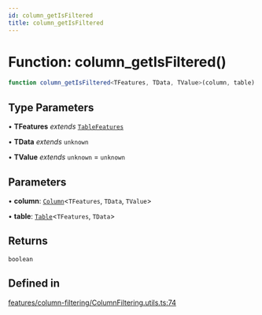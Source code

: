 ```yaml
---
id: column_getIsFiltered
title: column_getIsFiltered
---
```


# Function: column\_getIsFiltered()

```ts
function column_getIsFiltered<TFeatures, TData, TValue>(column, table): boolean
```

## Type Parameters

• **TFeatures** *extends* [`TableFeatures`](../interfaces/tablefeatures.md)

• **TData** *extends* `unknown`

• **TValue** *extends* `unknown` = `unknown`

## Parameters

• **column**: [`Column`](../type-aliases/column.md)\<`TFeatures`, `TData`, `TValue`\>

• **table**: [`Table`](../type-aliases/table.md)\<`TFeatures`, `TData`\>

## Returns

`boolean`

## Defined in

[features/column-filtering/ColumnFiltering.utils.ts:74](https://github.com/TanStack/table/blob/b1e6b79157b0debc7222660572b06c8b857f4605/packages/table-core/src/features/column-filtering/ColumnFiltering.utils.ts#L74)
